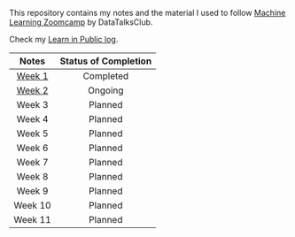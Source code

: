 This repository contains my notes and the material I used to follow [Machine Learning Zoomcamp](https://github.com/DataTalksClub/machine-learning-zoomcamp) by DataTalksClub.

Check my [Learn in Public log](https://github.com/kemaldahha/learn-in-public).

| Notes | Status of Completion |
| :-: | :-: |
| [Week 1](week_1_notes.md) | Completed | 
| [Week 2](week_2_notes.ipynb) | Ongoing | 
| Week 3 | Planned | 
| Week 4 | Planned | 
| Week 5 | Planned | 
| Week 6 | Planned | 
| Week 7 | Planned | 
| Week 8 | Planned | 
| Week 9 | Planned | 
| Week 10 | Planned | 
| Week 11 | Planned | 